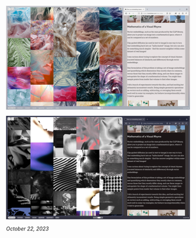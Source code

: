 ![Light screenshot on October 22, 2023](workspace_light.png)

![Dark screenshot on October 22, 2023](workspace_dark.png)

*October 22, 2023*
